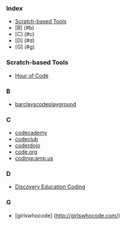 
### Index
* [Scratch-based Tools](#scratch-based-tools)
* [B] (#b)
* [C] (#c)
* [D] (#d)
* [G] (#g)


### Scratch-based Tools
* [Hour of Code](http://hourofcode.com/)

### B
* [barclayscodeplayground](http://barclayscodeplayground.co.uk/)

### C
* [codecademy](http://www.codecademy.com/)
* [codeclub](https://www.codeclub.org.uk/)
* [coderdojo](https://coderdojo.com/)
* [code.org](http://code.org/learn)
* [codingcamp.us](http://codingcamp.us/)

### D
* [Discovery Education Coding](http://coding.discoveryeducation.co.uk/)

### G
* [girlswhocode] (http://girlswhocode.com/)
